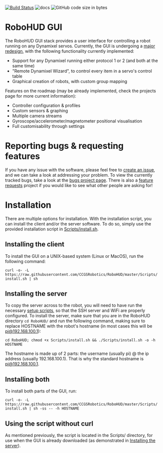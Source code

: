 [![Build Status](https://travis-ci.com/CCGSRobotics/RoboHUD.svg?branch=master)](https://travis-ci.com/CCGSRobotics/RoboHUD)
![docs](https://readthedocs.org/projects/robohud-docs/badge/?version=latest)
![GitHub code size in bytes](https://img.shields.io/github/languages/code-size/CCGSRobotics/RoboHUD)

# RoboHUD GUI

The RoboHUD GUI stack provides a user interface for controlling a robot running on any Dynamixel servos. Currently, the GUI is undergoing a [major redesign](https://github.com/CCGSRobotics/RoboHUD/projects/5), with the following functionality currently implemented:

-   Support for any Dynamixel running either protocol 1 or 2 (and both at the same time)
-   "Remote Dynamixel Wizard", to control every item in a servo's control table
-   Graphical creation of robots, with custom group mapping

Features on the roadmap (may be already implemented, check the projects page for more current information):

-   Controller configuration & profiles
-   Custom sensors & graphing
-   Multiple camera streams
-   Gyroscope/accelerometer/magnetometer positional visualisation
-   Full customisability through settings

# Reporting bugs & requesting features

If you have any issue with the software, please feel free to [create an issue](https://github.com/CCGSRobotics/RoboHUD/issues/new), and we can take a look at addressing your problem. To view the currently tracked bugs, take a look at the [bugs project page](https://github.com/CCGSRobotics/RoboHUD/projects/6). There is also a [feature requests](https://github.com/CCGSRobotics/RoboHUD/projects/2) project if you would like to see what other people are asking for!

# Installation

There are multiple options for installation. With the installation script, you can install the client and/or the server software. To do so, simply use the provided installation script in [Scripts/install.sh](Scripts/install.sh).

## Installing the client

To install the GUI on a UNIX-based system (Linux or MacOS), run the following command:

`curl -o- -L https://raw.githubusercontent.com/CCGSRobotics/RoboHUD/master/Scripts/install.sh | sh`

## Installing the server

To copy the server across to the robot, you will need to have run the necessary [setup scripts](https://github.com/CCGSRobotics/WiFi-Setup-Scripts), so that the SSH server and WiFi are properly configured. To install the server, make sure that you are in the RoboHUD directory `cd RoboHUD/` and run the following command, making sure to replace HOSTNAME with the robot's hostname (in most cases this will be pi@192.168.100.1):

`cd RoboHUD; chmod +x Scripts/install.sh && ./Scripts/install.sh -o -h HOSTNAME`

The hostname is made up of 2 parts: the username (usually pi) @ the ip address (usually 192.168.100.1). That is why the standard hostname is pi@192.168.100.1.

## Installing both

To install both parts of the GUI, run:

`curl -o- -L https://raw.githubusercontent.com/CCGSRobotics/RoboHUD/master/Scripts/install.sh | sh -ss -- -h HOSTNAME`

## Using the script without curl

As mentioned previously, the script is located in the Scripts/ directory, for use when the GUI is already downloaded (as demonstrated in [Installing the server](#installing-the-server)).
